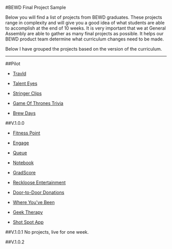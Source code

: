 #BEWD Final Project Sample

Below you will find a list of projects from BEWD graduates. These projects range in complexity and will give you a good idea of what students are able to accomplish at the end of 10 weeks. It is very important that we at General Assembly are able to gather as many final projects as possible. It helps our BEWD product team determine what curriculum changes need to be made.

Below I have grouped the projects based on the version of the curriculum.

---

##Pilot


*	[Travld](http://glacial-everglades-2256.herokuapp.com/)

*	[Talent Eyes](http://talenteyes.heroku.com) 

*	[Stringer Clips](obscure-depths-9645.herokuapp.com) 

*	[Game Of Thrones Trivia](http://enigmatic-ravine-9938.herokuapp.com/)

*	[Brew Days](https://mighty-hollows-1449.herokuapp.com)


##V.1.0.0

*	[Fitness Point](http://fitnesspoint.herokuapp.com/)

*	[Engage](http://lecture-engage.herokuapp.com) 

*	[Queue](http://shielded-thicket-7569.herokuapp.com/)

*	[Notebook](http://mighty-journey-3205.herokuapp.com/)

*	[GradScore](http://protected-crag-2848.herokuapp.com/)

*	[Reckloose Entertainment](http://quote.reckloose.com/users/sign_in)

*	[Door-to-Door Donations](http://adamoverstreet-final-project.herokuapp.com/users/sign_in)

*	[Where You've Been](https://polar-dawn-2496.herokuapp.com/)

*	[Geek Therapy](http://geektherapy.io/welcome)

*	[Shot Spot App](https://github.com/gortega56/Shot_Spot_App)



##V.1.0.1 
No projects, live for one week.


##V.1.0.2


